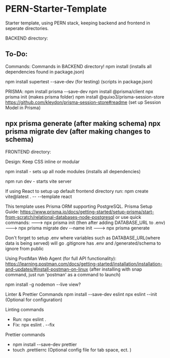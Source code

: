 # PERN-Starter-Template
Starter template, using PERN stack, keeping backend and frontend in seperate directories. 


BACKEND directory:

To-Do:
 - 

Commands:
Commands in BACKEND directory!
npm install (installs all dependencies found in package.json)

npm install supertest --save-dev (for testing) (scripts in package.json)


PRISMA:
npm install prisma --save-dev
npm install @prisma/client
npx prisma init  (makes prisma folder)
npm install @quixo3/prisma-session-store  https://github.com/kleydon/prisma-session-store#readme   (set up Session Model in Prisma) 


npx prisma generate (after making schema)
npx prisma migrate dev (after making changes to schema)
 ----------------------------------------------------------------------
FRONTEND directory:

Design: Keep CSS inline or modular

npm install - sets up all node modules (installs all dependencies)

npm run dev - starts vite server

If using React to setup up default frontend directory run: 
npm create vite@latest . -- --template react


This template uses Prisma ORM supporting PostgreSQL. 
Prisma Setup Guide: https://www.prisma.io/docs/getting-started/setup-prisma/start-from-scratch/relational-databases-node-postgresql 
or use quick commands: 
 ---> npx prisma init  (then after adding DATABASE_URL to .env)  ---> npx prisma migrate dev --name init  ---> npx prisma generate

Don't forget to setup .env where variables such as DATABASE_URL(where data is being served) will go
.gitignore has .env and /generated/schema to ignore from public 

Using PostMan Web Agent (for full API functionality): https://learning.postman.com/docs/getting-started/installation/installation-and-updates/#install-postman-on-linux   (after installing with snap command, just run 'postman' as a command to launch)

npm install -g nodemon --live view? 

Linter & Prettier Commands
npm install --save-dev eslint
npx eslint --init   (Optional for configuration)  

Linting commands
- Run: npx eslint .
- Fix: npx eslint . --fix

Prettier commands
- npm install --save-dev prettier
- touch .prettierrc  (Optional config file for tab space, ect. )